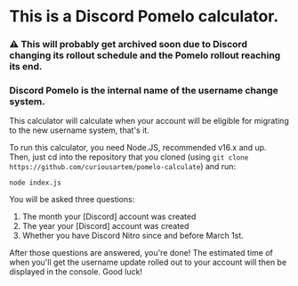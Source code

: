 # This is a Discord Pomelo calculator.
### ⚠ This will probably get archived soon due to Discord changing its rollout schedule and the Pomelo rollout reaching its end.
### Discord Pomelo is the internal name of the username change system.

This calculator will calculate when your account will be eligible for migrating to the new username system, that's it.

To run this calculator, you need Node.JS, recommended v16.x and up.
Then, just cd into the repository that you cloned (using `git clone https://github.com/curiousartem/pomelo-calculate`) and run:
```
node index.js
```

You will be asked three questions:
1. The month your [Discord] account was created
2. The year your [Discord] account was created
3. Whether you have Discord Nitro since and before March 1st.

After those questions are answered, you're done! The estimated time of when you'll get the username update rolled out to your account will then be displayed in the console. Good luck!
